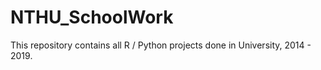 # NTHU_SchoolWork
This repository contains all R / Python projects done in University, 2014 - 2019.

